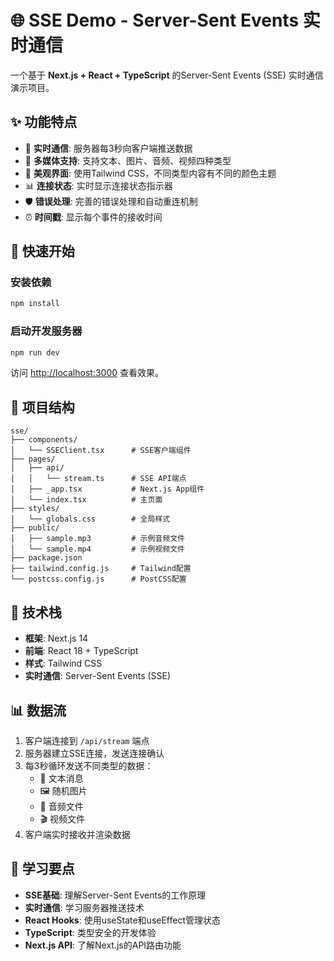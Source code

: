 # 🌐 SSE Demo - Server-Sent Events 实时通信

一个基于 **Next.js + React + TypeScript** 的Server-Sent Events (SSE) 实时通信演示项目。

## ✨ 功能特点

- 🔄 **实时通信**: 服务器每3秒向客户端推送数据
- 📝 **多媒体支持**: 支持文本、图片、音频、视频四种类型
- 🎨 **美观界面**: 使用Tailwind CSS，不同类型内容有不同的颜色主题
- 📊 **连接状态**: 实时显示连接状态指示器
- 🛡️ **错误处理**: 完善的错误处理和自动重连机制
- ⏰ **时间戳**: 显示每个事件的接收时间

## 🚀 快速开始

### 安装依赖

```bash
npm install
```

### 启动开发服务器

```bash
npm run dev
```

访问 [http://localhost:3000](http://localhost:3000) 查看效果。

## 📁 项目结构

```
sse/
├── components/
│   └── SSEClient.tsx      # SSE客户端组件
├── pages/
│   ├── api/
│   │   └── stream.ts      # SSE API端点
│   ├── _app.tsx           # Next.js App组件
│   └── index.tsx          # 主页面
├── styles/
│   └── globals.css        # 全局样式
├── public/
│   ├── sample.mp3         # 示例音频文件
│   └── sample.mp4         # 示例视频文件
├── package.json
├── tailwind.config.js     # Tailwind配置
└── postcss.config.js      # PostCSS配置
```

## 🔧 技术栈

- **框架**: Next.js 14
- **前端**: React 18 + TypeScript
- **样式**: Tailwind CSS
- **实时通信**: Server-Sent Events (SSE)

## 📊 数据流

1. 客户端连接到 `/api/stream` 端点
2. 服务器建立SSE连接，发送连接确认
3. 每3秒循环发送不同类型的数据：
   - 📝 文本消息
   - 🖼️ 随机图片
   - 🎵 音频文件
   - 🎬 视频文件
4. 客户端实时接收并渲染数据

## 🎯 学习要点

- **SSE基础**: 理解Server-Sent Events的工作原理
- **实时通信**: 学习服务器推送技术
- **React Hooks**: 使用useState和useEffect管理状态
- **TypeScript**: 类型安全的开发体验
- **Next.js API**: 了解Next.js的API路由功能

